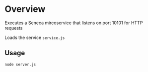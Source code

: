 Overview
========
Executes a Seneca mircoservice that listens on port 10101 for HTTP requests

Loads the service `service.js`

Usage
-----
`node server.js`
